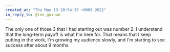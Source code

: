 ```yaml
---
created_at: "Thu May 13 20:54:37 +0000 2021"
in_reply_to: @leo_guinan
---
```


The only one of those 3 that I had starting out was number 2. I understand that the long-term payoff is what I'm here for. That means that I keep putting in the work, I'm growing my audience slowly, and I'm starting to see success after about 9 months.